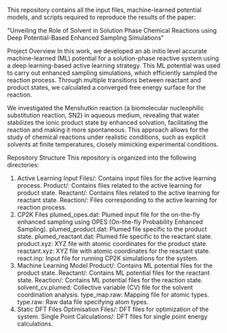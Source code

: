 This repository contains all the input files, machine-learned potential models, and scripts required to reproduce the results of the paper:

"Unveiling the Role of Solvent in Solution Phase Chemical Reactions using Deep Potential-Based Enhanced Sampling Simulations"

Project Overview
In this work, we developed an ab initio level accurate machine-learned (ML) potential for a solution-phase reactive system using a deep learning-based active learning strategy. This ML potential was used to carry out enhanced sampling simulations, which efficiently sampled the reaction process. Through multiple transitions between reactant and product states, we calculated a converged free energy surface for the reaction.

We investigated the Menshutkin reaction (a biomolecular nucleophilic substitution reaction, SN2) in aqueous medium, revealing that water stabilizes the ionic product state by enhanced solvation, facilitating the reaction and making it more spontaneous. This approach allows for the study of chemical reactions under realistic conditions, such as explicit solvents at finite temperatures, closely mimicking experimental conditions.

Repository Structure
This repository is organized into the following directories:

1. Active Learning
Input Files/: Contains input files for the active learning process.
Product/: Contains files related to the active learning for product state.
Reactant/: Contains files related to the active learning for reactant state.
Reaction/: Files corresponding to the active learning for reaction process.
2. CP2K Files
plumed_opes.dat: Plumed input file for the on-the-fly enhanced sampling using OPES (On-the-fly Probability Enhanced Sampling).
plumed_product.dat: Plumed file specific to the product state.
plumed_reactant.dat: Plumed file specific to the reactant state.
product.xyz: XYZ file with atomic coordinates for the product state.
reactant.xyz: XYZ file with atomic coordinates for the reactant state.
react.inp: Input file for running CP2K simulations for the system.
3. Machine Learning Model
Product/: Contains ML potential files for the product state.
Reactant/: Contains ML potential files for the reactant state.
Reaction/: Contains ML potential files for the reaction state.
solvent_cv.plumed: Collective variable (CV) file for the solvent coordination analysis.
type_map.raw: Mapping file for atomic types.
type.raw: Raw data file specifying atom types.
4. Static DFT Files
Optimisation Files/: DFT files for optimization of the system.
Single Point Calculations/: DFT files for single point energy calculations.
